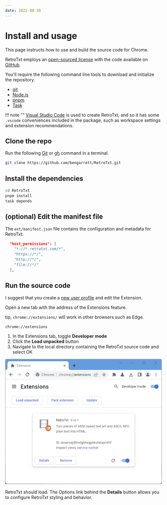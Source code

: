 ```yaml
---
date: 2022-08-30
---
```

# Install and usage

This page instructs how to use and build the source code for Chrome.

RetroTxt employs an [open-sourced license]((https://choosealicense.com/licenses/lgpl-3.0/)) with the code available on [GitHub](https://github.com/bengarrett/RetroTxt).

You'll require the following command line tools to download and initialize the repository.

- [git](https://git-scm.com)
- [Node.js](https://nodejs.org/engit)
- [pnpm](https://pnpm.io)
- [Task](https://taskfile.dev)

!!! note ""
    [Visual Studio Code](https://code.visualstudio.com) is used to create RetroTxt, and so it has some `.vscode` conveniences included in the package, such as workspace settings and extension recommendations.

## Clone the repo

Run the following [Git](https://git-scm.com) or [gh](https://cli.github.com) command in a terminal.

```bash
git clone https://github.com/bengarrett/RetroTxt.git
```

## Install the dependencies

```bash
cd RetroTxt
pnpm install
task depends
```

## (optional) Edit the manifest file

The `ext/manifest.json` file contains the configuration and metadata for RetroTxt.

```json
  "host_permissions": [
    "*://*.retrotxt.com/*",
    "https://*/",
    "http://*/",
    "file://*/"
  ],
```

## Run the source code

I suggest that you create a [new user profile](https://support.google.com/chrome/answer/2364824?co=GENIE.Platform%3DDesktop&hl=en) and edit the Extension.

Open a new tab with the address of the Extensions feature.

tip, `chrome://extensions/` will work in other browsers such as Edge.

``` title="Extensions Details address"
chrome://extensions
```

1.  In the Extensions tab, toggle **Developer mode**
2.  Click the **Load unpacked** button
3.  Navigate to the local directory containing the RetroTxt source code and select OK

![Chrome extensions developer mode](../assets/source_code-chrome.png)

RetroTxt should load. The Options link behind the **Details** button allows you to configure RetroTxt styling and behavior.
